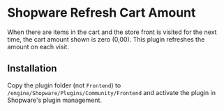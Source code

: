 # Shopware Refresh Cart Amount

When there are items in the cart and the store front is visited for the next time, the cart amount shown is zero (0,00). This plugin refreshes the amount on each visit.

## Installation

Copy the plugin folder (not `Frontend`) to `/engine/Shopware/Plugins/Community/Frontend` and activate the plugin in Shopware's plugin management.
